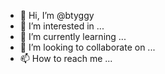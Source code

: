 - 👋 Hi, I’m @btyggy
- 👀 I’m interested in ...
- 🌱 I’m currently learning ...
- 💞️ I’m looking to collaborate on ...
- 📫 How to reach me ...

<!---

thing

thing2

thing 3

--->